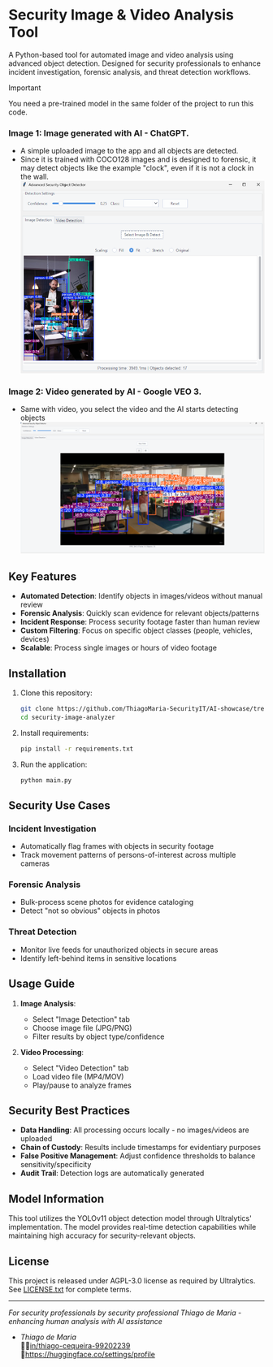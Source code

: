 # Security Image & Video Analysis Tool

A Python-based tool for automated image and video analysis using advanced object detection. Designed for security professionals to enhance incident investigation, forensic analysis, and threat detection workflows.  

> [!IMPORTANT]     
> You need a pre-trained model in the same folder of the project to run this code.

### Image 1: Image generated with AI - ChatGPT.  
* A simple uploaded image to the app and all objects are detected.
* Since it is trained with COCO128 images and is designed to forensic, it may detect objects like the example "clock", even if it is not a clock in the wall.  
![Object Detection Example](ttkimage1.png)  

### Image 2: Video generated by AI - Google VEO 3.  
* Same with video, you select the video and the AI starts detecting objects  
![Object Detection Example](ttkimage2.png)


## Key Features

- **Automated Detection**: Identify objects in images/videos without manual review
- **Forensic Analysis**: Quickly scan evidence for relevant objects/patterns
- **Incident Response**: Process security footage faster than human review
- **Custom Filtering**: Focus on specific object classes (people, vehicles, devices)
- **Scalable**: Process single images or hours of video footage

## Installation

1. Clone this repository:
   ```bash
   git clone https://github.com/ThiagoMaria-SecurityIT/AI-showcase/tree/main/security-image-analyzer.git
   cd security-image-analyzer
   ```

2. Install requirements:
   ```bash
   pip install -r requirements.txt
   ```

3. Run the application:
   ```bash
   python main.py
   ```

## Security Use Cases

### Incident Investigation
- Automatically flag frames with objects in security footage
- Track movement patterns of persons-of-interest across multiple cameras

### Forensic Analysis
- Bulk-process scene photos for evidence cataloging
- Detect "not so obvious" objects in photos

### Threat Detection
- Monitor live feeds for unauthorized objects in secure areas
- Identify left-behind items in sensitive locations

## Usage Guide

1. **Image Analysis**:
   - Select "Image Detection" tab
   - Choose image file (JPG/PNG)
   - Filter results by object type/confidence

2. **Video Processing**:
   - Select "Video Detection" tab
   - Load video file (MP4/MOV)
   - Play/pause to analyze frames

## Security Best Practices

- **Data Handling**: All processing occurs locally - no images/videos are uploaded
- **Chain of Custody**: Results include timestamps for evidentiary purposes
- **False Positive Management**: Adjust confidence thresholds to balance sensitivity/specificity
- **Audit Trail**: Detection logs are automatically generated

## Model Information

This tool utilizes the YOLOv11 object detection model through Ultralytics' implementation. The model provides real-time detection capabilities while maintaining high accuracy for security-relevant objects.

## License

This project is released under AGPL-3.0 license as required by Ultralytics. See [LICENSE.txt](LICENSE.txt) for complete terms.

---

*For security professionals by security professional Thiago de Maria - enhancing human analysis with AI assistance*
* _Thiago de Maria_  
🤵🏽[in/thiago-cequeira-99202239](https://www.linkedin.com/in/thiago-cequeira-99202239/) \
🤗https://huggingface.co/settings/profile

